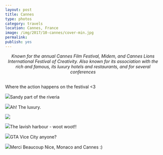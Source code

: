 ```yaml
---
layout: post
title: Cannes
type: photos
category: travels
location: Cannes, France
image: /img/2017/10-cannes/cover-min.jpg
permalink: 
publish: yes
---
```


<center><i>
Known for the annual Cannes Film Festival, Midem, and Cannes Lions International Festival of Creativity. Also known for its association with the rich and famous, its luxury hotels and restaurants, and for several conferences
</i></center>
<br>
<p class="center"><img src="{{site.baseurl}}/img/2017/10-cannes/cover-min.jpg" alt="">Where the action happens on the festival <3</p>

<p class="center"><img src="{{site.baseurl}}/img/2017/10-cannes/2-min.jpg">Sandy part of the riveria</p>

<p class="center"><img src="{{site.baseurl}}/img/2017/10-cannes/1-min.jpg">Ah! The luxury.</p>

<p class="center"><img src="{{site.baseurl}}/img/2017/10-cannes/3-min.jpg"></p>

<p class="center"><img src="{{site.baseurl}}/img/2017/10-cannes/4-min.jpg">The lavish harbour - woot woot!!</p>

<p class="center"><img src="{{site.baseurl}}/img/2017/10-cannes/5-min.jpg">GTA Vice City anyone?</p>

<p class="center"><img src="{{site.baseurl}}/img/2017/10-cannes/6-min.jpg">Merci Beaucoup Nice, Monaco and Cannes :)</p>
